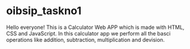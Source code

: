 # oibsip_taskno1
Hello everyone! This is a Calculator Web APP which is made with HTML, CSS and JavaScript.
In this calculator app we perform all the basci operations like addition, subtraction, multiplication and devision.
